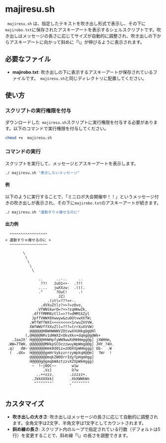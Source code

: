 
#  majiresu.sh

` majiresu.sh` は、指定したテキストを吹き出し形式で表示し、その下に`majirobo.txt`に保存されたアスキーアートを表示するシェルスクリプトです。吹き出しはメッセージの長さに応じてサイズが自動的に調整され、吹き出しの下からアスキーアートに向かって斜めに「\」が伸びるように表示されます。

## 必要なファイル

- **majirobo.txt**: 吹き出しの下に表示するアスキーアートが保存されているファイルです。` majiresu.sh`と同じディレクトリに配置してください。

## 使い方

### スクリプトの実行権限を付与

ダウンロードした` majiresu.sh`スクリプトに実行権限を付与する必要があります。以下のコマンドで実行権限を付与してください。

```bash
chmod +x  majiresu.sh
```

### コマンドの実行

スクリプトを実行して、メッセージとアスキーアートを表示します。

```bash
./ majiresu.sh "表示したいメッセージ"
```

#### 例

以下のように実行することで、「ミニロボ大会開催中！！」というメッセージ付きの吹き出しが表示され、その下に`majirobo.txt`のアスキーアートが続きます。

```bash
./ majiresu.sh "運動すりゃ痩せるのに"
```

#### 出力例

```plaintext
  ^^^^^^^^^^^^^^^^^
< 運動すりゃ痩せるのに >
  ~~~~~~~~~~~~~~~~~

        \
         \
          \
           \
            \

               ..      ..-..     .. 
                ??!   JuO1<+-  .??!
               ....   jwXXzw:  .(((.             
               .^      ?OuC!     .!
                        JZ)                 
                   .(ztl=???=+-.                
                .dVXuZtlz?>>?=zOvo,
              .VfWNSkwrO=?+>?zqHHwZk,         
            .dfffMMM8ztll=>??=dMMSXZyl    
            JpffVWWX0Xwwyw&zuOOtvwXXfW;          
           ,WffWffWXI<<<<<<<<<1rwuZXVVW.      
           XWfWWVffXXvZll=???=trrXuXVVW)
           @@@@@@HBWHWWWVZOtvwXVUHkg@g@Hl 
         (,@H@@@NRv1dHWXZ<OkvXkv+dqmg@g@Wk+     
   .JaaJX' H@@@@@HHWHpfyWW9wwXdHHHmgg@g] jXWHHm,
 .WW=7TWH. @@@@@@@MHkpSCOzzzwuyWpWmg@@g] JHY_?4H.
 .q)   dW~ @@@@@@@Hmk0d01z=zOOXVpWHmggg] Ob-  .W 
  (  .dX=  H@@@@@@gmHrVykzzrrzyWpkqH@@m]  ?Wr  !
           @@@@@@@@mqkZW0OrrIdyfpHqmHgg]
           H@@@@g@gmqbWAztzzvXZVpWkHggg]
            ~  !~j0OC~~       w1w 
                 ,Vz}         O?w
              ..++zzz.       .zzzzz+.
            .JkkXXXkk[       .XkXWWkWn        
             """"""""'       ,""""""""
        
```

## カスタマイズ

- **吹き出しの大きさ**: 吹き出しはメッセージの長さに応じて自動的に調整されます。全角文字は2文字、半角文字は1文字としてカウントされます。
- **斜め線の長さ**: スクリプト内のループで指定されている行数（デフォルトは5行）を変更することで、斜め線「\」の長さを調整できます。
